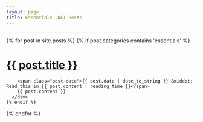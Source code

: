```yaml
---
layout: page
title: Essentials .NET Posts
---
```


<div class="posts">
  <hr />
  {% for post in site.posts %}
    {% if post.categories contains 'essentials' %}
       <div class="post">
        <h1 class="post-title">
          <a href="{{ post.url }}">
            {{ post.title }}
          </a>
        </h1>

        <span class="post-date">{{ post.date | date_to_string }} &middot; Read this in {{ post.content | reading_time }}</span>
        {{ post.content }}
      </div>
    {% endif %}
  {% endfor %}
</div>

